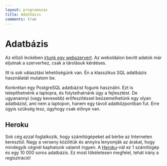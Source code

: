 ```yaml
---
layout: programozas
title: Adatbázis
comments: true
---
```


# Adatbázis

Az előző leckében [írtunk egy webszervert](../3). Az weboldalon bevitt adatok már eljutnak a szerverhez,
csak a tárolásuk kérdéses.

Itt is sok választási lehetőségünk van. Én a klasszikus SQL adatbázis használatát mutatom be.

Konkrétan egy PostgreSQL adatbázist fogunk használni. Ezt is telepíthetnénk a laptopra, és folytathatnánk
úgy a fejlesztést. De ugyanannyi (vagy kevesebb) erőfeszítéssel beüzemelhetünk egy olyan adatbázist, ami
nem a laptopon, hanem egy távoli adatközpontban fut. Erre úgyis szükség lesz, úgyhogy csak előnye van.

## Heroku

Sok cég azzal foglalkozik, hogy számítógépeket ad bérbe az Interneten keresztül. Nagy a verseny közöttük
és annyira lenyomják az árakat, hogy mindegyik cégnél kaphatunk valamit ingyen.
A [Heroku](https://www.heroku.com/)-nál ez 1 számítógép és egy 10 000 soros adatbázis.
Ez most tökéletesen megfelel, tehát irány a regisztráció!


